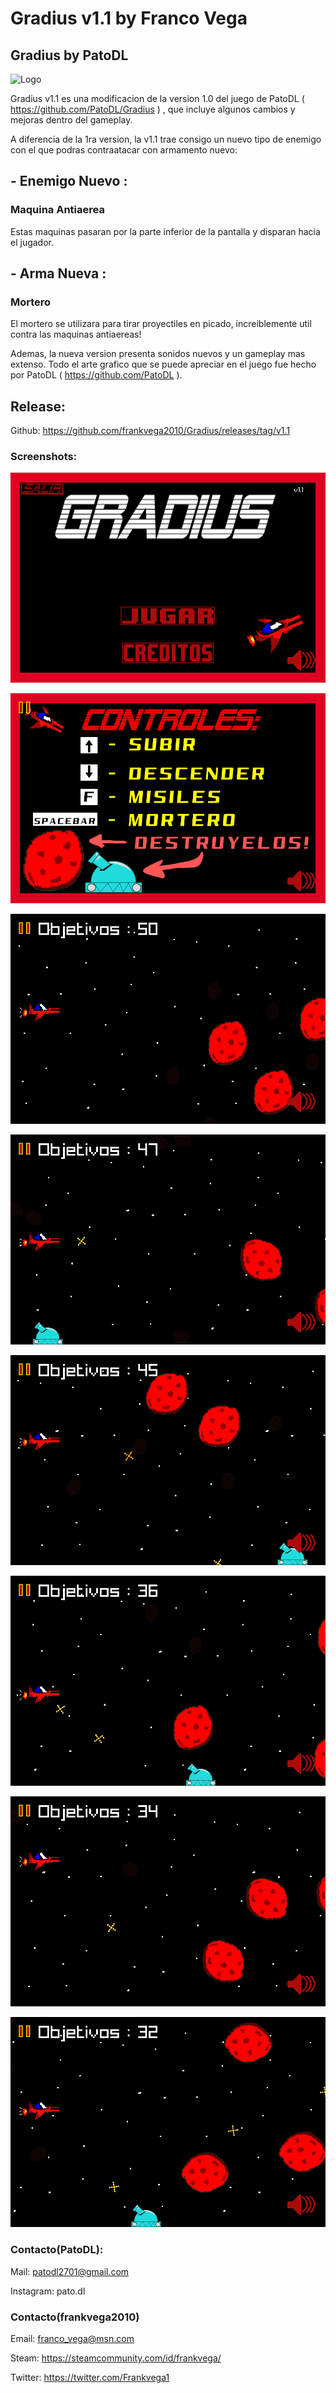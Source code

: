 # Gradius v1.1 by Franco Vega
## Gradius by PatoDL

![Logo](https://github.com/frankvega2010/Gradius/blob/master/Gradius/res/assets/Logo.png)

Gradius v1.1 es una modificacion de la version 1.0 del juego de PatoDL ( https://github.com/PatoDL/Gradius ) , que incluye algunos cambios y mejoras dentro del gameplay.

A diferencia de la 1ra version, la v1.1 trae consigo un nuevo tipo de enemigo con el que podras contraatacar con armamento nuevo:

## - Enemigo Nuevo : 
### Maquina Antiaerea
Estas maquinas pasaran por la parte inferior de la pantalla y disparan hacia el jugador.

## - Arma Nueva : 
### Mortero
El mortero se utilizara para tirar proyectiles en picado, increiblemente util contra las maquinas antiaereas!

Ademas, la nueva version presenta sonidos nuevos y un gameplay mas extenso.
Todo el arte grafico que se puede apreciar en el juego fue hecho por PatoDL ( https://github.com/PatoDL ).

## Release:

Github: https://github.com/frankvega2010/Gradius/releases/tag/v1.1

### Screenshots:

![screen1](https://github.com/frankvega2010/Gradius/blob/master/Gradius/res/assets/screenshots/screenshot000.png)

![screen2](https://github.com/frankvega2010/Gradius/blob/master/Gradius/res/assets/screenshots/screenshot001.png)

![screen3](https://github.com/frankvega2010/Gradius/blob/master/Gradius/res/assets/screenshots/screenshot002.png)

![screen4](https://github.com/frankvega2010/Gradius/blob/master/Gradius/res/assets/screenshots/screenshot003.png)

![screen5](https://github.com/frankvega2010/Gradius/blob/master/Gradius/res/assets/screenshots/screenshot004.png)

![screen6](https://github.com/frankvega2010/Gradius/blob/master/Gradius/res/assets/screenshots/screenshot005.png)

![screen7](https://github.com/frankvega2010/Gradius/blob/master/Gradius/res/assets/screenshots/screenshot006.png)

![screen8](https://github.com/frankvega2010/Gradius/blob/master/Gradius/res/assets/screenshots/screenshot007.png)

### Contacto(PatoDL):

Mail: patodl2701@gmail.com

Instagram: pato.dl

### Contacto(frankvega2010)

Email: franco_vega@msn.com

Steam: https://steamcommunity.com/id/frankvega/

Twitter: https://twitter.com/Frankvega1
